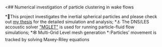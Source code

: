 <## Numerical investigation of particle clustering in wake flows 

*🚦This project investigates the inertial spherical particles and please check out [my thesis](https://ntnuopen.ntnu.no/ntnu-xmlui/handle/11250/2976848) for the detailed simulation and analysis; <dr>
*⚓ The DNS/LES accoustic solver ["MGLET"](https://km-turbulenz.de/products-services/) is used for running particle-fluid flow simulations; <dr>
*🕸️ Multi-Grid Level mesh generation
*💧Particles' movement is tracked by solving Maxey-Riley equations




